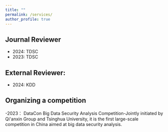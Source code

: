 ```yaml
---
title: ""
permalink: /services/
author_profile: true
---
```


## Journal Reviewer
- 2024: TDSC
- 2023: TDSC

## External Reviewer: 
- 2024: KDD

## Organizing a competition
-2023： DataCon Big Data Security Analysis Competition-Jointly initiated by Qi'anxin Group and Tsinghua University, it is the first large-scale competition in China aimed at big data security analysis.
